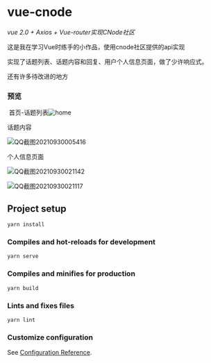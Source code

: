 # vue-cnode

*vue 2.0 + Axios + Vue-router实现CNode社区*

这是我在学习Vue时练手的小作品，使用cnode社区提供的api实现

实现了话题列表、话题内容和回复、用户个人信息页面，做了少许响应式。

还有许多待改进的地方



### 预览

​	首页-话题列表![home](https://i.loli.net/2021/09/30/jNwvZ9DTUhcJPE5.png)



话题内容

![QQ截图20210930005416](https://i.loli.net/2021/09/30/DcQsIrwfFlgq3pG.png)



个人信息页面

![QQ截图20210930021142](https://i.loli.net/2021/09/30/F6YB7eotsxkiwba.png)

![QQ截图20210930021117](https://i.loli.net/2021/09/30/p2tW3j7leNFiH15.png)

## Project setup

```
yarn install
```

### Compiles and hot-reloads for development
```
yarn serve
```

### Compiles and minifies for production
```
yarn build
```

### Lints and fixes files
```
yarn lint
```

### Customize configuration
See [Configuration Reference](https://cli.vuejs.org/config/).
